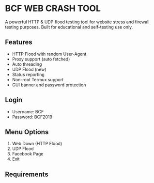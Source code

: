 # BCF WEB CRASH TOOL

A powerful HTTP & UDP flood testing tool for website stress and firewall testing purposes. Built for educational and self-testing use only.

## Features
- HTTP Flood with random User-Agent
- Proxy support (auto fetched)
- Auto threading
- UDP Flood (new)
- Status reporting
- Non-root Termux support
- GUI banner and password protection

## Login
- Username: BCF
- Password: BCF2019

## Menu Options
1. Web Down (HTTP Flood)
2. UDP Flood
3. Facebook Page
4. Exit

## Requirements

